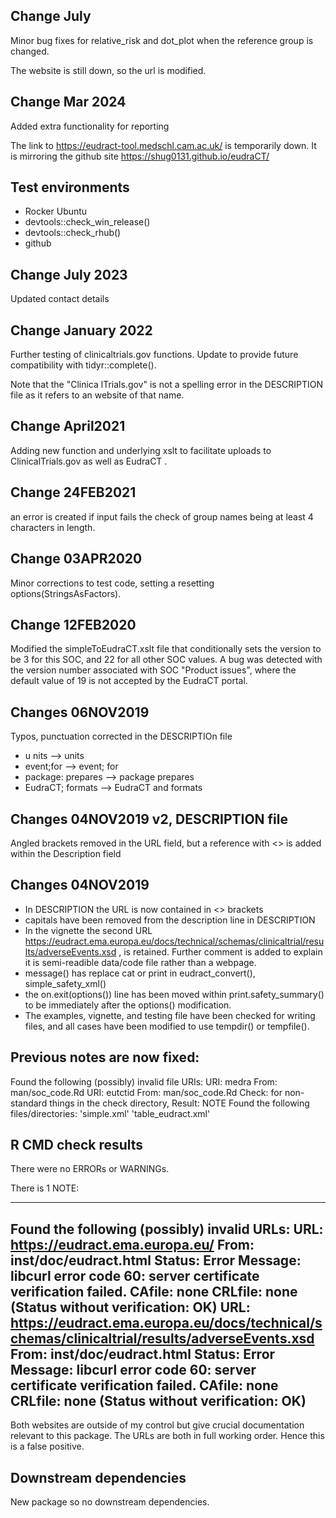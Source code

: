 ## Change July 

Minor bug fixes for relative_risk and dot_plot when the reference group is changed.

The website is still down, so the url is modified. 


## Change Mar 2024

Added extra functionality for reporting

The link to https://eudract-tool.medschl.cam.ac.uk/  is temporarily down. It is mirroring
the github site https://shug0131.github.io/eudraCT/ 

## Test environments
* Rocker Ubuntu
* devtools::check_win_release()
* devtools::check_rhub()
* github

## Change July 2023

Updated contact details

## Change January 2022

Further testing of clinicaltrials.gov functions. Update to provide future compatibility with tidyr::complete().  

Note that the "Clinica lTrials.gov" is not a spelling error in the DESCRIPTION file as it refers to an website
of that name. 


## Change April2021

Adding new function and underlying xslt to facilitate uploads to ClinicalTrials.gov as well as EudraCT .


## Change 24FEB2021

an error is created if input fails the check of group names being at least 4 characters in length.


## Change 03APR2020

Minor corrections to test code, setting a resetting options(StringsAsFactors).

## Change 12FEB2020

Modified the  simpleToEudraCT.xslt file that conditionally sets the version to be 3 for this SOC, and 22 for all other SOC values. A bug was detected with the version number associated with SOC "Product issues", where the default value of 19 is not accepted by the EudraCT portal.

## Changes 06NOV2019

Typos, punctuation corrected in the DESCRIPTIOn file

* u  nits   -->  units
* event;for  -->  event; for
* package: prepares --> package prepares
* EudraCT; formats -->  EudraCT and formats


## Changes 04NOV2019 v2, DESCRIPTION file

Angled brackets removed in the URL field, but a reference with <> is added within the Description field

## Changes 04NOV2019

* In DESCRIPTION the URL is now contained in <> brackets
* capitals have been removed from the description line in DESCRIPTION
* In the vignette the second URL https://eudract.ema.europa.eu/docs/technical/schemas/clinicaltrial/results/adverseEvents.xsd , is retained. Further comment is added to explain it is semi-readible data/code file rather than a webpage.
* message() has replace cat or print in eudract_convert(), simple_safety_xml()
* the on.exit(options()) line has been moved within print.safety_summary() to be immediately after the options() modification.
* The examples, vignette, and testing file have been checked for writing files, and all cases have been modified to use tempdir() or tempfile().



## Previous notes are now fixed:

Found the following (possibly) invalid file URIs:
     URI: medra
       From: man/soc_code.Rd
     URI: eutctid
       From: man/soc_code.Rd
Check: for non-standard things in the check directory, Result: NOTE
   Found the following files/directories:
     'simple.xml' 'table_eudract.xml'



## R CMD check results
There were no ERRORs or WARNINGs.

There is 1 NOTE:

---

Found the following (possibly) invalid URLs:
    URL: https://eudract.ema.europa.eu/
      From: inst/doc/eudract.html
      Status: Error
      Message: libcurl error code 60:
        	server certificate verification failed. CAfile: none CRLfile: none
        	(Status without verification: OK)
    URL: https://eudract.ema.europa.eu/docs/technical/schemas/clinicaltrial/results/adverseEvents.xsd
      From: inst/doc/eudract.html
      Status: Error
      Message: libcurl error code 60:
        	server certificate verification failed. CAfile: none CRLfile: none
        	(Status without verification: OK)
---  

Both websites are outside of my control but give crucial documentation relevant to this package. The URLs are both in full working order. Hence this is a false positive.

## Downstream dependencies

New package so no downstream dependencies.
